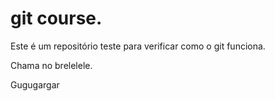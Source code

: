 # git course.
Este é um repositório teste para verificar como o git funciona.

Chama no brelelele.

Gugugargar